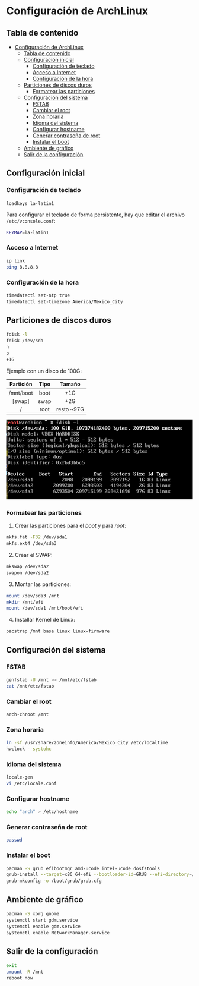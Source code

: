 # Configuración de ArchLinux

## Tabla de contenido

- [Configuración de ArchLinux](#configuración-de-archlinux)
  - [Tabla de contenido](#tabla-de-contenido)
  - [Configuración inicial](#configuración-inicial)
    - [Configuración de teclado](#configuración-de-teclado)
    - [Acceso a Internet](#acceso-a-internet)
    - [Configuración de la hora](#configuración-de-la-hora)
  - [Particiones de discos duros](#particiones-de-discos-duros)
    - [Formatear las particiones](#formatear-las-particiones)
  - [Configuración del sistema](#configuración-del-sistema)
    - [FSTAB](#fstab)
    - [Cambiar el root](#cambiar-el-root)
    - [Zona horaria](#zona-horaria)
    - [Idioma del sistema](#idioma-del-sistema)
    - [Configurar hostname](#configurar-hostname)
    - [Generar contraseña de root](#generar-contraseña-de-root)
    - [Instalar el boot](#instalar-el-boot)
  - [Ambiente de gráfico](#ambiente-de-gráfico)
  - [Salir de la configuración](#salir-de-la-configuración)

## Configuración inicial

### Configuración de teclado

`loadkeys la-latin1`

Para configurar el teclado de forma persistente, hay que editar el archivo `/etc/vconsole.conf`:

```bash
KEYMAP=la-latin1

```

### Acceso a Internet

```bash
ip link
ping 8.8.8.8
```

### Configuración de la hora

```bash
timedatectl set-ntp true
timedatectl set-timezone America/Mexico_City
```
## Particiones de discos duros

```bash
fdisk -l
fdisk /dev/sda
n
p
+1G
```

Ejemplo con un disco de 100G:

| Partición | Tipo | Tamaño |
| :---: | :---: | :---: |
| /mnt/boot | boot | +1G |
| [swap] | swap | +2G |
| / | root | resto ~97G |

![Ejemplo de fdisk](img/fdisk.png)

### Formatear las particiones

1) Crear las particiones para el *boot* y para *root*:

```bash
mkfs.fat -F32 /dev/sda1
mkfs.ext4 /dev/sda3
```

2) Crear el SWAP:

```bash
mkswap /dev/sda2
swapon /dev/sda2
```

3) Montar las particiones:

```bash
mount /dev/sda3 /mnt
mkdir /mnt/efi
mount /dev/sda1 /mnt/boot/efi
```

4) Installar Kernel de Linux:

```bash
pacstrap /mnt base linux linux-firmware
```

## Configuración del sistema

### FSTAB

```bash
genfstab -U /mnt >> /mnt/etc/fstab
cat /mnt/etc/fstab
```

### Cambiar el root

```bash
arch-chroot /mnt
```

### Zona horaria

```bash
ln -sf /usr/share/zoneinfo/America/Mexico_City /etc/localtime
hwclock --systohc
```

### Idioma del sistema

```bash
locale-gen
vi /etc/locale.conf
```

### Configurar hostname

```bash
echo "arch" > /etc/hostname 
```

### Generar contraseña de root

```bash
passwd
```

### Instalar el boot

```bash
pacman -S grub efibootmgr amd-ucode intel-ucode dosfstools
grub-install --target=x86_64-efi --bootloader-id=GRUB --efi-directory=/boot/efi
grub-mkconfig -o /boot/grub/grub.cfg
```

## Ambiente de gráfico

```bash
pacman -S xorg gnome
systemctl start gdm.service
systemctl enable gdm.service
systemctl enable NetworkManager.service
```

## Salir de la configuración

```bash
exit
umount -R /mnt
reboot now
```
